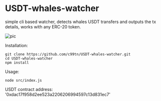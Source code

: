# USDT-whales-watcher

simple cli based watcher, detects whales USDT transfers and outputs the tx details, works with any ERC-20 token.


![pic](https://raw.githubusercontent.com/c99tn/USDT-whales-watcher/main/pic.png)


Installation: 

```
git clone https://github.com/c99tn/USDT-whales-watcher.git
cd USDT-whales-watcher
npm install
```

Usage:
```
node src/index.js
```

USDT contract address: '0xdac17f958d2ee523a2206206994597c13d831ec7'
